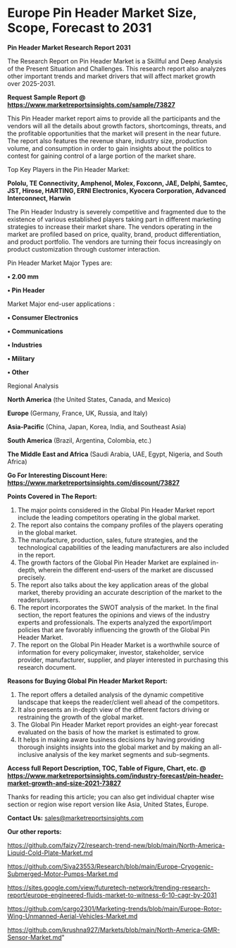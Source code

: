  # Europe Pin Header Market Size, Scope, Forecast to 2031

<strong>Pin Header Market Research Report 2031</strong>

The Research Report on Pin Header Market is a Skillful and Deep Analysis of the Present Situation and Challenges. This research report also analyzes other important trends and market drivers that will affect market growth over 2025-2031.

<strong>Request Sample Report @ <a href=https://www.marketreportsinsights.com/sample/73827>https://www.marketreportsinsights.com/sample/73827</a></strong>

This Pin Header market report aims to provide all the participants and the vendors will all the details about growth factors, shortcomings, threats, and the profitable opportunities that the market will present in the near future. The report also features the revenue share, industry size, production volume, and consumption in order to gain insights about the politics to contest for gaining control of a large portion of the market share.

Top Key Players in the Pin Header Market:

<strong>Pololu, TE Connectivity, Amphenol, Molex, Foxconn, JAE, Delphi, Samtec, JST, Hirose, HARTING, ERNI Electronics, Kyocera Corporation, Advanced Interconnect, Harwin</strong>

The Pin Header Industry is severely competitive and fragmented due to the existence of various established players taking part in different marketing strategies to increase their market share. The vendors operating in the market are profiled based on price, quality, brand, product differentiation, and product portfolio. The vendors are turning their focus increasingly on product customization through customer interaction.

Pin Header Market Major Types are:

<strong>• 2.00 mm

• Pin Header</strong>

Market Major end-user applications :

<strong>• Consumer Electronics

• Communications

• Industries

• Military

• Other</strong>

Regional Analysis

</u><strong><b>North America</b></strong> (the United States, Canada, and Mexico)

<strong><b>Europe </b></strong>(Germany, France, UK, Russia, and Italy)

<strong><b>Asia-Pacific</b></strong> (China, Japan, Korea, India, and Southeast Asia)

<strong><b>South America</b></strong> (Brazil, Argentina, Colombia, etc.)

<strong><b>The Middle East and Africa</b></strong> (Saudi Arabia, UAE, Egypt, Nigeria, and South Africa)

<strong>Go For Interesting Discount Here: <a href=https://www.marketreportsinsights.com/discount/73827>https://www.marketreportsinsights.com/discount/73827</a></strong>

<strong>Points Covered in The Report:</strong>
<ol>
  <li>The major points considered in the Global Pin Header Market report include the leading competitors operating in the global market.</li>
  <li>The report also contains the company profiles of the players operating in the global market.</li>
  <li>The manufacture, production, sales, future strategies, and the technological capabilities of the leading manufacturers are also included in the report.</li>
  <li>The growth factors of the Global Pin Header Market are explained in-depth, wherein the different end-users of the market are discussed precisely.</li>
  <li>The report also talks about the key application areas of the global market, thereby providing an accurate description of the market to the readers/users.</li>
  <li>The report incorporates the SWOT analysis of the market. In the final section, the report features the opinions and views of the industry experts and professionals. The experts analyzed the export/import policies that are favorably influencing the growth of the Global Pin Header Market.</li>
  <li>The report on the Global Pin Header Market is a worthwhile source of information for every policymaker, investor, stakeholder, service provider, manufacturer, supplier, and player interested in purchasing this research document.</li>
</ol>
<strong>Reasons for Buying Global Pin Header Market Report:</strong>

<ol>
  <li>The report offers a detailed analysis of the dynamic competitive landscape that keeps the reader/client well ahead of the competitors.</li>
  <li>It also presents an in-depth view of the different factors driving or restraining the growth of the global market.</li>
  <li>The Global Pin Header Market report provides an eight-year forecast evaluated on the basis of how the market is estimated to grow.</li>
  <li>It helps in making aware business decisions by having providing thorough insights insights into the global market and by making an all-inclusive analysis of the key market segments and sub-segments.</li>
</ol>
<strong>Access full Report Description, TOC, Table of Figure, Chart, etc. @ <a href=https://www.marketreportsinsights.com/industry-forecast/pin-header-market-growth-and-size-2021-73827>https://www.marketreportsinsights.com/industry-forecast/pin-header-market-growth-and-size-2021-73827</a></strong>


Thanks for reading this article; you can also get individual chapter wise section or region wise report version like Asia, United States, Europe.

<strong>Contact Us:</strong>
sales@marketreportsinsights.com

<strong>Our other reports:</strong>

<a href=https://github.com/faizy72/research-trend-new/blob/main/North-America-Liquid-Cold-Plate-Market.md>https://github.com/faizy72/research-trend-new/blob/main/North-America-Liquid-Cold-Plate-Market.md</a>

<a href=https://github.com/Siya23553/Research/blob/main/Europe-Cryogenic-Submerged-Motor-Pumps-Market.md>https://github.com/Siya23553/Research/blob/main/Europe-Cryogenic-Submerged-Motor-Pumps-Market.md</a>

<a href=https://sites.google.com/view/futuretech-network/trending-research-report/europe-engineered-fluids-market-to-witness-6-10-cagr-by-2031>https://sites.google.com/view/futuretech-network/trending-research-report/europe-engineered-fluids-market-to-witness-6-10-cagr-by-2031</a>

<a href=https://github.com/cargo2301/Marketing-trends/blob/main/Europe-Rotor-Wing-Unmanned-Aerial-Vehicles-Market.md>https://github.com/cargo2301/Marketing-trends/blob/main/Europe-Rotor-Wing-Unmanned-Aerial-Vehicles-Market.md</a>

<a href=https://github.com/krushna927/Markets/blob/main/North-America-GMR-Sensor-Market.md>https://github.com/krushna927/Markets/blob/main/North-America-GMR-Sensor-Market.md</a>"
